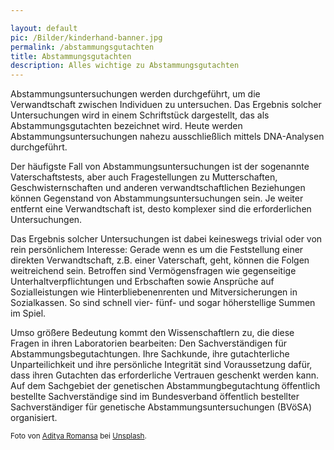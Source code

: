 ```yaml
---

layout: default
pic: /Bilder/kinderhand-banner.jpg
permalink: /abstammungsgutachten
title: Abstammungsgutachten
description: Alles wichtige zu Abstammungsgutachten
---
```


Abstammungsuntersuchungen werden durchgeführt, um die Verwandtschaft zwischen Individuen zu untersuchen. Das Ergebnis solcher Untersuchungen wird in einem Schriftstück dargestellt, das als Abstammungsgutachten bezeichnet wird. Heute werden Abstammungsuntersuchungen nahezu ausschließlich mittels DNA-Analysen durchgeführt.

Der häufigste Fall von Abstammungsuntersuchungen ist der sogenannte Vaterschaftstests, aber auch Fragestellungen zu Mutterschaften, Geschwisternschaften und anderen verwandtschaftlichen Beziehungen können Gegenstand von Abstammungsuntersuchungen sein. Je weiter entfernt eine Verwandtschaft ist, desto komplexer sind die erforderlichen Untersuchungen.

Das Ergebnis solcher Untersuchungen ist dabei keineswegs trivial oder von rein persönlichem Interesse: Gerade wenn es um die Feststellung einer direkten Verwandtschaft, z.B. einer Vaterschaft, geht, können die Folgen weitreichend sein. Betroffen sind Vermögensfragen wie gegenseitige Unterhaltverpflichtungen und Erbschaften sowie Ansprüche auf Sozialleistungen wie Hinterbliebenenrenten und Mitversicherungen in Sozialkassen. So sind schnell vier- fünf- und sogar höherstellige Summen im Spiel.

Umso größere Bedeutung kommt den Wissenschaftlern zu, die diese Fragen in ihren Laboratorien bearbeiten: Den Sachverständigen für Abstammungsbegutachtungen. Ihre Sachkunde, ihre gutachterliche Unparteilichkeit und ihre persönliche Integrität sind Voraussetzung dafür, dass ihren Gutachten das erforderliche Vertrauen geschenkt werden kann. Auf dem Sachgebiet der genetischen Abstammungbegutachtung öffentlich bestellte Sachverständige sind im Bundesverband öffentlich bestellter Sachverständiger für genetische Abstammungsuntersuchungen (BVöSA) organisiert.

<sub>Foto von <a href="https://unsplash.com/@adroman" target="_blank">Aditya Romansa</a> bei <a href="https://unsplash.com/" target="_blank">Unsplash</a>.</sub>
